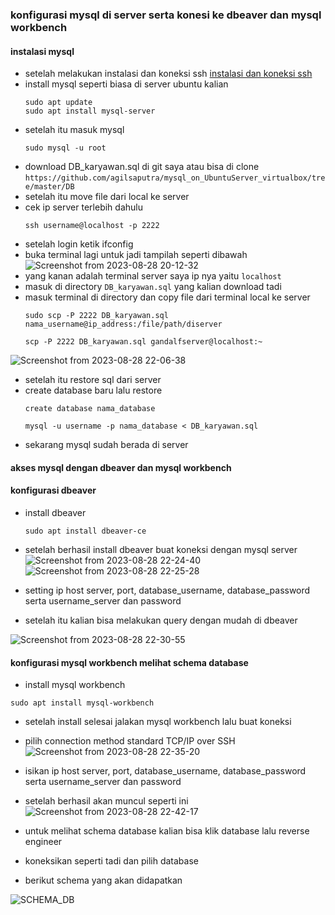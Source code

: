 ### konfigurasi mysql di server serta konesi ke dbeaver dan mysql workbench

#### instalasi mysql
 - setelah melakukan instalasi dan koneksi ssh [instalasi dan koneksi ssh](https://github.com/agilsaputra/mysql_on_UbuntuServer_virtualbox/blob/master/README.md)
 - install mysql seperti biasa di server ubuntu kalian
   ```
   sudo apt update
   sudo apt install mysql-server
   ```
 - setelah itu masuk mysql
   ```
   sudo mysql -u root
   ```
 - download DB_karyawan.sql di git saya atau bisa di clone 
   ```https://github.com/agilsaputra/mysql_on_UbuntuServer_virtualbox/tree/master/DB```
 - setelah itu move file dari local ke server
 - cek ip server terlebih dahulu 
   ```
   ssh username@localhost -p 2222
   ```
 - setelah login ketik ifconfig
 - buka terminal lagi untuk jadi tampilah seperti dibawah
   ![Screenshot from 2023-08-28 20-12-32](https://github.com/agilsaputra/mysql_on_UbuntuServer_virtualbox/assets/22126819/d1d0b532-d25c-4a12-8b6f-83f4143519b0)
 - yang kanan adalah terminal server saya ip nya yaitu ```localhost```
 - masuk di directory ```DB_karyawan.sql``` yang kalian download tadi
 - masuk terminal di directory dan copy file dari terminal local ke server
   ```
   sudo scp -P 2222 DB_karyawan.sql nama_username@ip_address:/file/path/diserver
   ```
   ```
   scp -P 2222 DB_karyawan.sql gandalfserver@localhost:~
   ```
![Screenshot from 2023-08-28 22-06-38](https://github.com/agilsaputra/mysql_on_UbuntuServer_virtualbox/assets/22126819/20bae750-cf74-4c0f-b26f-78bdb6ae0025)
 - setelah itu restore sql dari server
 - create database baru lalu restore
   ```
   create database nama_database
   ```
   ```
   mysql -u username -p nama_database < DB_karyawan.sql
   ```
 - sekarang mysql sudah berada di server

#### akses mysql dengan dbeaver dan mysql workbench
 #### konfigurasi dbeaver
 - install dbeaver
   ```
   sudo apt install dbeaver-ce
   ```
 - setelah berhasil install dbeaver buat koneksi dengan mysql server
   ![Screenshot from 2023-08-28 22-24-40](https://github.com/agilsaputra/mysql_on_UbuntuServer_virtualbox/assets/22126819/4886f4e7-3d2c-4b08-bf68-24ea517d11b6)
![Screenshot from 2023-08-28 22-25-28](https://github.com/agilsaputra/mysql_on_UbuntuServer_virtualbox/assets/22126819/4cf4d887-407f-4dcc-8d33-7f300c5898c0)

 - setting ip host server, port, database_username, database_password serta username_server dan password
 - setelah itu kalian bisa melakukan query dengan mudah di dbeaver
   
![Screenshot from 2023-08-28 22-30-55](https://github.com/agilsaputra/mysql_on_UbuntuServer_virtualbox/assets/22126819/f0a0e520-9697-40c1-b854-a010b6d272c1)

 #### konfigurasi mysql workbench melihat schema database
 - install mysql workbench 
  ```
  sudo apt install mysql-workbench
  ```
 - setelah install selesai jalakan mysql workbench lalu buat koneksi
 - pilih connection method standard TCP/IP over SSH
    ![Screenshot from 2023-08-28 22-35-20](https://github.com/agilsaputra/mysql_on_UbuntuServer_virtualbox/assets/22126819/a0a449cf-c4ca-4ab1-941f-a4cd20fa5195)

 - isikan  ip host server, port, database_username, database_password serta username_server dan password
 - setelah berhasil akan muncul seperti ini
    ![Screenshot from 2023-08-28 22-42-17](https://github.com/agilsaputra/mysql_on_UbuntuServer_virtualbox/assets/22126819/d3dc9714-7ed5-4cbf-98c8-55b26c9bcbce)
 - untuk melihat schema database kalian bisa klik database lalu reverse engineer
 - koneksikan seperti tadi dan pilih database
 - berikut schema yang akan didapatkan
   
![SCHEMA_DB](https://github.com/agilsaputra/mysql_on_UbuntuServer_virtualbox/assets/22126819/728c66af-f355-4368-84aa-d74e6ed075ab)
